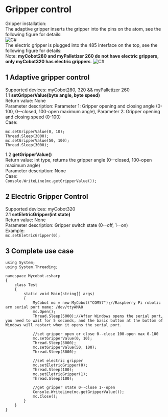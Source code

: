 # Gripper control
Gripper installation:<br>
The adaptive gripper inserts the gripper into the pins on the atom, see the following figure for details:<br>
![C#](../../../resources/3-FunctionsAndApplications/6.developmentGuide/C#/GrippingJaw/9-6-001.png)	
The electric gripper is plugged into the 485 interface on the top, see the following figure for details:<br>
Note: **myCobot280 and myPalletizer 260 do not have electric grippers, only myCobot320 has electric grippers**.
![C#](../../../resources/3-FunctionsAndApplications/6.developmentGuide/C#/GrippingJaw/9-6-002.png)	

## 1 Adaptive gripper control
Supported devices: myCobot280, 320 && myPalletizer 260<br>
1.1 **setGripperValue(byte angle, byte speed)**<br>
Return value: None<br>
Parameter description: Parameter 1: Gripper opening and closing angle (0-100, 0--closed, 100-open maximum angle), Parameter 2: Gripper opening and closing speed (0-100)<br>
Case:<br>

	mc.setGripperValue(0, 10);
	Thread.Sleep(3000);
	mc.setGripperValue(50, 100);
	Thread.Sleep(3000);
1.2 **getGripperValue()**<br>
Return value: int type, returns the gripper angle (0--closed, 100-open maximum angle)<br>
Parameter description: None<br>
Case:<br>
	`Console.WriteLine(mc.getGripperValue());`

## 2 Electric Gripper Control
Supported devices: myCobot320<br>
2.1 **setEletricGripper(int state)**<br>
Return value: None<br>
Parameter description: Gripper switch state (0--off, 1--on)<br>
Example:<br>
`mc.setEletricGripper(0);`


## 3 Complete use case

	using System;
	using System.Threading;
	
	namespace Mycobot.csharp
	{
	    class Test
	    {
	        static void Main(string[] args)
	        {
	            MyCobot mc = new MyCobot("COM57");//Raspberry Pi robotic arm serial port name: /dev/ttyAMA0
	            mc.Open();
	            Thread.Sleep(5000);//After Windows opens the serial port, you need to wait for 5 seconds, and the basic button at the bottom of Windows will restart when it opens the serial port.
	
	            //set gripper open or close 0--close 100-open max 0-100
	            mc.setGripperValue(0, 10);
	            Thread.Sleep(3000);
	            mc.setGripperValue(50, 100);
	            Thread.Sleep(3000);
	
				//set electric gripper
				mc.setEletricGripper(0);
				Thread.Sleep(100);
				mc.setEletricGripper(1);
				Thread.Sleep(100);
	
	            //get gripper state 0--close 1--open
	            Console.WriteLine(mc.getGripperValue());
	            mc.Close();
	        }
	    }
	}

